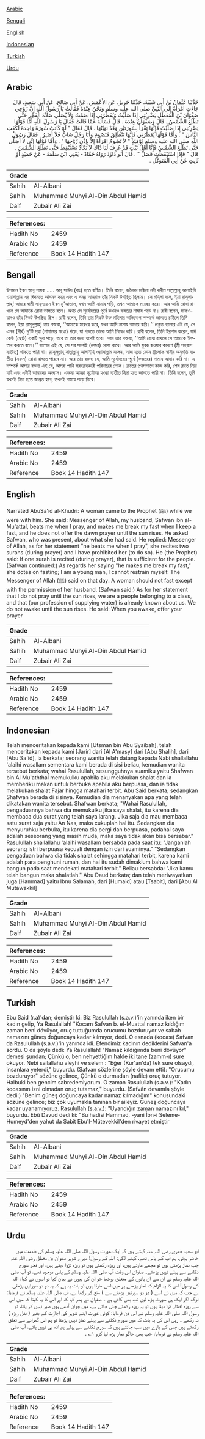 [Arabic](#arabic)

[Bengali](#bengali)

[English](#english)

[Indonesian](#indonesian)

[Turkish](#turkish)

[Urdu](#urdu)

## Arabic


<div dir="rtl" lang="ar" style={{fontSize:'larger',backgroundColor:'#f8f9fa',padding:20}}>
حَدَّثَنَا عُثْمَانُ بْنُ أَبِي شَيْبَةَ، حَدَّثَنَا جَرِيرٌ، عَنِ الأَعْمَشِ، عَنْ أَبِي صَالِحٍ، عَنْ أَبِي سَعِيدٍ، قَالَ جَاءَتِ امْرَأَةٌ إِلَى النَّبِيِّ صلى الله عليه وسلم وَنَحْنُ عِنْدَهُ فَقَالَتْ يَا رَسُولَ اللَّهِ إِنَّ زَوْجِي صَفْوَانَ بْنَ الْمُعَطَّلِ يَضْرِبُنِي إِذَا صَلَّيْتُ وَيُفَطِّرُنِي إِذَا صُمْتُ وَلاَ يُصَلِّي صَلاَةَ الْفَجْرِ حَتَّى تَطْلُعَ الشَّمْسُ ‏.‏ قَالَ وَصَفْوَانُ عِنْدَهُ ‏.‏ قَالَ فَسَأَلَهُ عَمَّا قَالَتْ فَقَالَ يَا رَسُولَ اللَّهِ أَمَّا قَوْلُهَا يَضْرِبُنِي إِذَا صَلَّيْتُ فَإِنَّهَا تَقْرَأُ بِسُورَتَيْنِ وَقَدْ نَهَيْتُهَا ‏.‏ قَالَ فَقَالَ ‏"‏ لَوْ كَانَتْ سُورَةً وَاحِدَةً لَكَفَتِ النَّاسَ ‏"‏ ‏.‏ وَأَمَّا قَوْلُهَا يُفَطِّرُنِي فَإِنَّهَا تَنْطَلِقُ فَتَصُومُ وَأَنَا رَجُلٌ شَابٌّ فَلاَ أَصْبِرُ ‏.‏ فَقَالَ رَسُولُ اللَّهِ صلى الله عليه وسلم يَوْمَئِذٍ ‏"‏ لاَ تَصُومُ امْرَأَةٌ إِلاَّ بِإِذْنِ زَوْجِهَا ‏"‏ ‏.‏ وَأَمَّا قَوْلُهَا إِنِّي لاَ أُصَلِّي حَتَّى تَطْلُعَ الشَّمْسُ فَإِنَّا أَهْلُ بَيْتٍ قَدْ عُرِفَ لَنَا ذَاكَ لاَ نَكَادُ نَسْتَيْقِظُ حَتَّى تَطْلُعَ الشَّمْسُ ‏.‏ قَالَ ‏"‏ فَإِذَا اسْتَيْقَظْتَ فَصَلِّ ‏"‏ ‏.‏ قَالَ أَبُو دَاوُدَ رَوَاهُ حَمَّادٌ - يَعْنِي ابْنَ سَلَمَةَ - عَنْ حُمَيْدٍ أَوْ ثَابِتٍ عَنْ أَبِي الْمُتَوَكِّلِ ‏.‏
</div>
<div style={{backgroundColor:'#f8f9fa',padding:20, marginBottom: 10}}><table> <thead> <tr> <th>Grade</th> <th></th> </tr> </thead> <tbody> <tr><td>Sahih</td><td>Al-Albani</td></tr><tr><td>Sahih</td><td>Muhammad Muhyi Al-Din Abdul Hamid</td></tr><tr><td>Daif</td><td>Zubair Ali Zai</td></tr></tbody></table><table> <thead> <tr> <th>References:</th> <th></th> </tr> </thead> <tbody><tr><td>Hadith No</td><td>2459</td></tr><tr><td>Arabic No</td><td>2459</td></tr><tr><td>Reference</td><td>Book 14 Hadith 147</td></tr></tbody></table></div>

## Bengali


<div dir="ltr" lang="bn" style={{fontSize:'larger',backgroundColor:'#f8f9fa',padding:20}}>
উসমান ইবন আবূ শায়বা ..... আবূ সাঈদ (রাঃ) হতে বর্ণিত। তিনি বলেন, জনৈকা মহিলা নবী করীম সাল্লাল্লাহু আলাইহি ওয়াসাল্লাম এর খিদমতে আগমন করে এবং এ সময় আমরাও তাঁর নিকট উপস্থিত ছিলাম। সে মহিলা বলে, ইয়া রাসূলাল্লাহ্! আমার স্বামী সাফ্ওয়ান ইবন মু‘আত্তাল, যখন আমি নামায পড়ি, তখন আমাকে মারধর করে। আর আমি রোযা রাখলে সে আমাকে রোযা ভাঙ্গতে বলে। অথচ সে সূর্যোদয়ের পূর্বে কখনও ফযরের নামায পড়ে না। রাবী বলেন, সাফওয়ানও তাঁর নিকট উপস্থিত ছিল। রাবী বলেন, তিনি তার নিকট উক্ত মহিলার অভিযোগ সম্পর্কে জানতে চাইলে তিনি বলেন, ইয়া রাসূলুল্লাহ্! তার বক্তব্য, ‘‘আমাকে মারধর করে, যখন আমি নামায আদায় করি।’’ প্রকৃত ব্যাপার এই যে, সে এমন (দীর্ঘ) দু‘টি সূরা (নামাযের মধ্যে) পড়ে, যা পড়তে তাকে আমি নিষেধ করি। রাবী বলেন, তিনি ইরশাদ করেন, যদি কেউ (ছোট) একটি সূরা পড়ে, তবে তা তার জন্য যথেষ্ট হবে। আর তার বক্তব্য, ‘‘আমি রোযা রাখলে সে আমাকে ইফতার করতে বলে।’’ ব্যাপার এই যে, সে সব সময়ই (নফল) রোযা রাখে। আর আমি যুবক হওয়ার কারণে (স্ত্রী সহবাস ব্যতীত) থাকতে পারি না। রাসূলুল্লাহ্ সাল্লাল্লাহু আলাইহি ওয়াসাল্লাম বলেন, আজ হতে কোন স্ত্রীলোক স্বামীর অনুমতি ব্যতীত (নফল) রোযা রাখতে পারবে না। আর তার বক্তব্য যে, আমি সূর্যোদয়ের পূর্বে (ফজরের) নামায আদায় করি না। এ সম্পর্কে আমার বক্তব্য এই যে, আমরা পানি সরবরাহকারী পরিবারের লোক। রাতের প্রথমভাগে কাজ করি, শেষ রাতে নিদ্রা যাই এবং এটাই আমাদের অভ্যাস। এজন্য আমরা সূর্যোদয় হওয়া ব্যতীত নিদ্রা হতে জাগতে পারি না। তিনি বলেন, তুমি যখনই নিদ্রা হতে জাগ্রত হবে, তখনই নামায পড়ে নিবে।
</div>
<div style={{backgroundColor:'#f8f9fa',padding:20, marginBottom: 10}}><table> <thead> <tr> <th>Grade</th> <th></th> </tr> </thead> <tbody> <tr><td>Sahih</td><td>Al-Albani</td></tr><tr><td>Sahih</td><td>Muhammad Muhyi Al-Din Abdul Hamid</td></tr><tr><td>Daif</td><td>Zubair Ali Zai</td></tr></tbody></table><table> <thead> <tr> <th>References:</th> <th></th> </tr> </thead> <tbody><tr><td>Hadith No</td><td>2459</td></tr><tr><td>Arabic No</td><td>2459</td></tr><tr><td>Reference</td><td>Book 14 Hadith 147</td></tr></tbody></table></div>

## English


<div dir="ltr" lang="en" style={{fontSize:'larger',backgroundColor:'#f8f9fa',padding:20}}>
Narrated AbuSa'id al-Khudri: A woman came to the Prophet (ﷺ) while we were with him. She said: Messenger of Allah, my husband, Safwan ibn al-Mu'attal, beats me when I pray, and makes me break my fast when I keep a fast, and he does not offer the dawn prayer until the sun rises. He asked Safwan, who was present, about what she had said. He replied: Messenger of Allah, as for her statement "he beats me when I pray", she recites two surahs (during prayer) and I have prohibited her (to do so). He (the Prophet) said: If one surah is recited (during prayer), that is sufficient for the people. (Safwan continued:) As regards her saying "he makes me break my fast," she dotes on fasting; I am a young man, I cannot restrain myself. The Messenger of Allah (ﷺ) said on that day: A woman should not fast except with the permission of her husband. (Safwan said:) As for her statement that I do not pray until the sun rises, we are a people belonging to a class, and that (our profession of supplying water) is already known about us. We do not awake until the sun rises. He said: When you awake, offer your prayer
</div>
<div style={{backgroundColor:'#f8f9fa',padding:20, marginBottom: 10}}><table> <thead> <tr> <th>Grade</th> <th></th> </tr> </thead> <tbody> <tr><td>Sahih</td><td>Al-Albani</td></tr><tr><td>Sahih</td><td>Muhammad Muhyi Al-Din Abdul Hamid</td></tr><tr><td>Daif</td><td>Zubair Ali Zai</td></tr></tbody></table><table> <thead> <tr> <th>References:</th> <th></th> </tr> </thead> <tbody><tr><td>Hadith No</td><td>2459</td></tr><tr><td>Arabic No</td><td>2459</td></tr><tr><td>Reference</td><td>Book 14 Hadith 147</td></tr></tbody></table></div>

## Indonesian


<div dir="ltr" lang="id" style={{fontSize:'larger',backgroundColor:'#f8f9fa',padding:20}}>
Telah menceritakan kepada kami [Utsman bin Abu Syaibah], telah menceritakan kepada kami [Jarir] dari [Al A'masy] dari [Abu Shalih], dari [Abu Sa'id], ia berkata; seorang wanita telah datang kepada Nabi shallallahu 'alaihi wasallam sementara kami berada di sisi beliau, kemudian wanita tersebut berkata; wahai Rasulullah, sesungguhnya suamiku yaitu Shafwan bin Al Mu'aththal memukulku apabila aku melakukan shalat dan ia memberiku makan untuk berbuka apabila aku berpuasa, dan ia tidak melakukan shalat Fajar hingga matahari terbit. Abu Said berkata; sedangkan Shafwan berada di sisinya. Kemudian dia menanyakan apa yang telah dikatakan wanita tersebut. Shafwan berkata; "Wahai Rasulullah, pengaduannya bahwa dia memukulku jika saya shalat, itu karena dia membaca dua surat yang telah saya larang. Jika saja dia mau membaca satu surat saja yaitu An Nas, maka cukuplah hal itu. Sedangkan dia menyuruhku berbuka, itu karena dia pergi dan berpuasa, padahal saya adalah seseorang yang masih muda, maka saya tidak akan bisa bersabar." Rasulullah shallallahu 'alaihi wasallam bersabda pada saat itu: "Janganlah seorang istri berpuasa kecuali dengan izin dari suaminya." "Sedangkan pengaduan bahwa dia tidak shalat sehingga matahari terbit, karena kami adalah para penghuni rumah, dan hal itu sudah dimaklum bahwa kami bangun pada saat mendekati matahari terbit." Beliau bersabda: "Jika kamu telah bangun maka shalatlah." Abu Daud berkata; dan telah meriwayatkan juga [Hammad] yaitu Ibnu Salamah, dari [Humaid] atau [Tsabit], dari [Abu Al Mutawakkil]
</div>
<div style={{backgroundColor:'#f8f9fa',padding:20, marginBottom: 10}}><table> <thead> <tr> <th>Grade</th> <th></th> </tr> </thead> <tbody> <tr><td>Sahih</td><td>Al-Albani</td></tr><tr><td>Sahih</td><td>Muhammad Muhyi Al-Din Abdul Hamid</td></tr><tr><td>Daif</td><td>Zubair Ali Zai</td></tr></tbody></table><table> <thead> <tr> <th>References:</th> <th></th> </tr> </thead> <tbody><tr><td>Hadith No</td><td>2459</td></tr><tr><td>Arabic No</td><td>2459</td></tr><tr><td>Reference</td><td>Book 14 Hadith 147</td></tr></tbody></table></div>

## Turkish


<div dir="ltr" lang="tr" style={{fontSize:'larger',backgroundColor:'#f8f9fa',padding:20}}>
Ebu Said (r.a)'dan; demiştir ki: Biz Rasulullah (s.a.v.)'in yanında iken bir kadın gelip, Ya Rasulallah! "Kocam Safvan b. el-Muattal namaz kıldığım zaman beni dövüyor, oruç tuttuğumda orucumu bozduruyor ve sabah namazını güneş doğuncaya kadar kılmıyor, dedi. O esnada (kocası) Safvan da Rasulullah (s.a.v.)'in yanında idi. Efendimiz kadının dediklerini Safvan'a sordu. O da şöyle dedi: Ya Rasulallah! "Namaz kıldığımda beni dövüyor" demesi şundan; Çünkü o, ben nehyettiğim halde iki tane (zamm-ı) sure okuyor. Nebi sallallahu aleyhi ve selem : "Eğer (Kur'an'da) tek sure olsaydı, insanlara yeterdi," buyurdu. (Safvan sözlerine şöyle devam etti): "Orucumu bozduruyor" sözüne gelince, Çünkü o durmadan (nafile) oruç tutuyor. Halbuki ben gencim sabredemiyorum. O zaman Rasulullah (s.a.v.): "Kadın kocasının izni olmadan oruç tutamaz," buyurdu. (Safvân devamla şöyle dedi:) "Benim güneş doğuncaya kadar namaz kılmadığım" konusundaki sözüne gelince; biz çok uyumakla tanınan bir aileyiz. Güneş doğuncaya kadar uyanamıyoruz. Rasulullah (s.a.v.): "Uyandığın zaman namazını kıl," buyurdu. Ebû Davud dedi ki: "Bu hadisi Hammad, -yani İbn-i Seleme- Humeyd'den yahut da Sabit Ebu'l-Mütevekkil'den rivayet etmiştir
</div>
<div style={{backgroundColor:'#f8f9fa',padding:20, marginBottom: 10}}><table> <thead> <tr> <th>Grade</th> <th></th> </tr> </thead> <tbody> <tr><td>Sahih</td><td>Al-Albani</td></tr><tr><td>Sahih</td><td>Muhammad Muhyi Al-Din Abdul Hamid</td></tr><tr><td>Daif</td><td>Zubair Ali Zai</td></tr></tbody></table><table> <thead> <tr> <th>References:</th> <th></th> </tr> </thead> <tbody><tr><td>Hadith No</td><td>2459</td></tr><tr><td>Arabic No</td><td>2459</td></tr><tr><td>Reference</td><td>Book 14 Hadith 147</td></tr></tbody></table></div>

## Urdu


<div dir="rtl" lang="ur" style={{fontSize:'larger',backgroundColor:'#f8f9fa',padding:20}}>
ابو سعید خدری رضی اللہ عنہ کہتے ہیں کہ ایک عورت رسول اللہ صلی اللہ علیہ وسلم کی خدمت میں حاضر ہوئی، ہم آپ کے پاس تھے، کہنے لگی: اللہ کے رسول! میرے شوہر صفوان بن معطل رضی اللہ عنہ جب نماز پڑھتی ہوں تو مجھے مارتے ہیں، اور روزہ رکھتی ہوں تو روزہ تڑوا دیتے ہیں، اور فجر سورج نکلنے سے پہلے نہیں پڑھتے۔ صفوان اس وقت آپ صلی اللہ علیہ وسلم کے پاس موجود تھے، تو آپ صلی اللہ علیہ وسلم نے ان سے ان باتوں کے متعلق پوچھا جو ان کی بیوی نے بیان کیا تو انہوں نے کہا: اللہ کے رسول! اس کا یہ الزام کہ نماز پڑھنے پر میں اسے مارتا ہوں تو بات یہ ہے کہ یہ دو دو سورتیں پڑھتی ہے جب کہ میں نے اسے ( دو دو سورتیں پڑھنے سے ) منع کر رکھا ہے، آپ صلی اللہ علیہ وسلم نے فرمایا: لوگ اگر ایک ہی سورت پڑھ لیں تب بھی کافی ہے ۔ صفوان نے پھر کہا کہ اور اس کا یہ کہنا کہ میں اس سے روزہ افطار کرا دیتا ہوں تو یہ روزہ رکھتی چلی جاتی ہے، میں جوان آدمی ہوں صبر نہیں کر پاتا، تو رسول اللہ صلی اللہ علیہ وسلم نے اس دن فرمایا: کوئی عورت اپنے شوہر کی اجازت کے بغیر ( نفل روزہ ) نہ رکھے ۔ رہی اس کی یہ بات کہ میں سورج نکلنے سے پہلے نماز نہیں پڑھتا تو ہم اس گھرانے سے تعلق رکھتے ہیں جس کے بارے میں سب جانتے ہیں کہ سورج نکلنے سے پہلے ہم اٹھ ہی نہیں پاتے، آپ صلی اللہ علیہ وسلم نے فرمایا: جب بھی جاگو نماز پڑھ لیا کرو ۱؎ ۔
</div>
<div style={{backgroundColor:'#f8f9fa',padding:20, marginBottom: 10}}><table> <thead> <tr> <th>Grade</th> <th></th> </tr> </thead> <tbody> <tr><td>Sahih</td><td>Al-Albani</td></tr><tr><td>Sahih</td><td>Muhammad Muhyi Al-Din Abdul Hamid</td></tr><tr><td>Daif</td><td>Zubair Ali Zai</td></tr></tbody></table><table> <thead> <tr> <th>References:</th> <th></th> </tr> </thead> <tbody><tr><td>Hadith No</td><td>2459</td></tr><tr><td>Arabic No</td><td>2459</td></tr><tr><td>Reference</td><td>Book 14 Hadith 147</td></tr></tbody></table></div>
